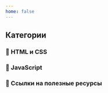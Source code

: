 ```yaml
---
home: false
---
```


## Категории

### <a :href="$withBase('/themes/html')">🔰 HTML и CSS</a>
### <a :href="$withBase('/themes/js')">🔰 JavaScript</a>
### <a :href="$withBase('/themes/links')">🔰 Ссылки на полезные ресурсы</a>


